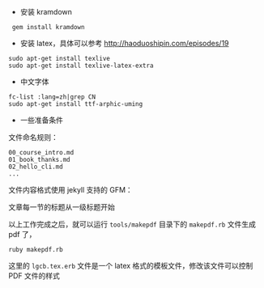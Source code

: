 * 安装 kramdown

```
 gem install kramdown
```

* 安装 latex，具体可以参考 http://haoduoshipin.com/episodes/19

```
sudo apt-get install texlive
sudo apt-get install texlive-latex-extra
```

* 中文字体

```
fc-list :lang=zh|grep CN
sudo apt-get install ttf-arphic-uming
```

* 一些准备条件

文件命名规则：

```
00_course_intro.md
01_book_thanks.md
02_hello_cli.md
...
```

文件内容格式使用 jekyll 支持的 GFM：

文章每一节的标题从一级标题开始

以上工作完成之后，就可以运行 `tools/makepdf` 目录下的 `makepdf.rb` 文件生成 pdf 了，

```
ruby makepdf.rb
```
这里的 `lgcb.tex.erb` 文件是一个 latex 格式的模板文件，修改该文件可以控制 PDF 文件的样式
